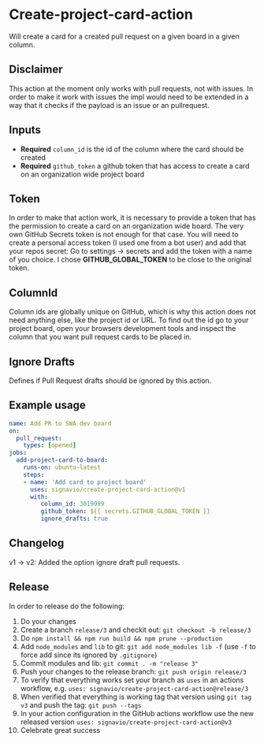 # Create-project-card-action
Will create a card for a created pull request on a given board in a given column. 

## Disclaimer
This action at the moment only works with pull requests, not with issues. 
In order to make it work with issues the impl would need to be extended in a way that it checks if the payload is an issue or an pullrequest.

## Inputs
- **Required** `column_id` is the id of the column where the card should be created
- **Required** `github_token` a github token that has access to create a card on an organization wide project board 

## Token
In order to make that action work, it is necessary to provide a token that has the permission to create a card on an organization wide board. 
The very own GitHub Secrets token is not enough for that case. 
You will need to create a personal access token (I used one from a bot user) and add that your repos secret:
Go to settings -> secrets and add the token with a name of you choice. 
I chose __GITHUB_GLOBAL_TOKEN__ to be close to the original token. 

## ColumnId
Column ids are globally unique on GitHub, which is why this action does not need anything else, like the project id or URL. 
To find out the id go to your project board, open your browsers development tools and inspect the column that you want pull request cards to be placed in.

## Ignore Drafts 
Defines if Pull Request drafts should be ignored by this action. 

## Example usage

```yml
name: Add PR to SWA dev board
on: 
  pull_request:
    types: [opened]
jobs:
  add-project-card-to-board:
    runs-on: ubuntu-latest
    steps:
    - name: 'Add card to project board'
      uses: signavio/create-project-card-action@v1
      with:
         column_id: 3019999
         github_token: ${{ secrets.GITHUB_GLOBAL_TOKEN }}
         ignore_drafts: true
```

## Changelog

v1 -> v2: Added the option ignore draft pull requests.

## Release 
In order to release do the following:
1. Do your changes
2. Create a branch `release/3` and checkit out: `git checkout -b release/3`
3. Do `npm install && npm run build && npm prune --production`
4. Add `node_modules` and `lib` to git: `git add node_modules lib -f` (use `-f` to force add since its ignored by `.gitignore`)
5. Commit modules and lib: `git commit . -m "release 3"`
6. Push your changes to the release branch: `git push origin release/3`  
7. To verify that everything works set your branch as `uses` in an actions workflow, e.g. `uses: signavio/create-project-card-action@release/3`
8. When verified that everything is working tag that version using `git tag v3` and push the tag: `git push --tags` 
9. In your action configuration in the GitHub actions workflow use the new released version `uses: signavio/create-project-card-action@v3`
10. Celebrate great success
